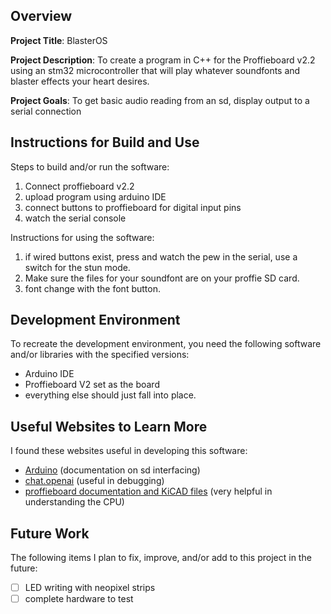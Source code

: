 ## Overview

**Project Title**: BlasterOS

**Project Description**: To create a program in C++ for the Proffieboard v2.2 using an stm32 microcontroller that will play whatever soundfonts and blaster effects your heart desires.

**Project Goals**: To get basic audio reading from an sd, display output to a serial connection

## Instructions for Build and Use

Steps to build and/or run the software:

1. Connect proffieboard v2.2
2. upload program using arduino IDE
3. connect buttons to proffieboard for digital input pins
4. watch the serial console

Instructions for using the software:

1. if wired buttons exist, press and watch the pew in the serial, use a switch for the stun mode.
2. Make sure the files for your soundfont are on your proffie SD card.
3. font change with the font button.

## Development Environment 

To recreate the development environment, you need the following software and/or libraries with the specified versions:

* Arduino IDE
* Proffieboard V2 set as the board
* everything else should just fall into place.

## Useful Websites to Learn More

I found these websites useful in developing this software:

* [Arduino](https://www.arduino.cc/en/Tutorial/LibraryExamples/ReadWrite) (documentation on sd interfacing)
* [chat.openai](chat.openai.com) (useful in debugging)
* [proffieboard documentation and KiCAD files](https://fredrik.hubbe.net/lightsaber/v5/board22.html) (very helpful in understanding the CPU)

## Future Work

The following items I plan to fix, improve, and/or add to this project in the future:

* [ ] LED writing with neopixel strips
* [ ] complete hardware to test
